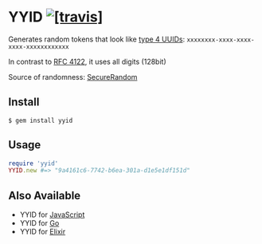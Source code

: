 # YYID [![[travis]](https://travis-ci.org/janlelis/yyid.rb.png)](https://travis-ci.org/janlelis/yyid.rb)

Generates random tokens that look like [type 4 UUIDs](https://en.wikipedia.org/wiki/Universally_unique_identifier#Version_4_.28random.29): `xxxxxxxx-xxxx-xxxx-xxxx-xxxxxxxxxxxx`

In contrast to [RFC 4122](https://tools.ietf.org/rfc/rfc4122.txt), it uses all digits (128bit)

Source of randomness: [SecureRandom](https://github.com/ruby/ruby/blob/v2_1_2/lib/securerandom.rb)

## Install

```
$ gem install yyid
```


## Usage

```ruby
require 'yyid'
YYID.new #=> "9a4161c6-7742-b6ea-301a-d1e5e1df151d"
```

## Also Available

- YYID for [JavaScript](https://github.com/janlelis/yyid.js)
- YYID for [Go](https://github.com/janlelis/yyid.go)
- YYID for [Elixir](https://github.com/janlelis/yyid.ex)

